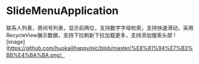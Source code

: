 # SlideMenuApplication
联系人列表，房间号列表，显示前两位，支持数字字母检索，支持快速滑动，采用RecycleView展示数据，支持下拉刷新下拉加载更多，支持添加搜索头部
![image](https://github.com/huokailihappy/pic/blob/master/%E8%81%94%E7%B3%BB%E4%BA%BA.png）
